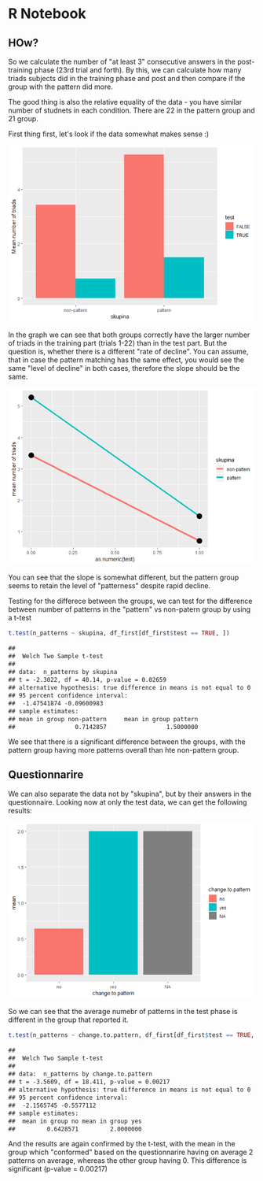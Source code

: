 R Notebook
================

HOw?
----

So we calculate the number of "at least 3" consecutive answers in the post-training phase (23rd trial and forth). By this, we can calculate how many triads subjects did in the training phase and post and then compare if the group with the pattern did more.

The good thing is also the relative equality of the data - you have similar number of studnets in each condition. There are 22 in the pattern group and 21 group.

First thing first, let's look if the data somewhat makes sense :)

![](report_files/figure-markdown_github/unnamed-chunk-1-1.png)

In the graph we can see that both groups correctly have the larger number of triads in the training part (trials 1-22) than in the test part. But the question is, whether there is a different "rate of decline". You can assume, that in case the pattern matching has the same effect, you would see the same "level of decline" in both cases, therefore the slope should be the same.

![](report_files/figure-markdown_github/unnamed-chunk-2-1.png)

You can see that the slope is somewhat different, but the pattern group seems to retain the level of "patterness" despite rapid decline.

Testing for the differece between the groups, we can test for the difference between number of patterns in the "pattern" vs non-patern group by using a t-test

``` r
t.test(n_patterns ~ skupina, df_first[df_first$test == TRUE, ])
```

    ## 
    ##  Welch Two Sample t-test
    ## 
    ## data:  n_patterns by skupina
    ## t = -2.3022, df = 40.14, p-value = 0.02659
    ## alternative hypothesis: true difference in means is not equal to 0
    ## 95 percent confidence interval:
    ##  -1.47541874 -0.09600983
    ## sample estimates:
    ## mean in group non-pattern     mean in group pattern 
    ##                 0.7142857                 1.5000000

We see that there is a significant difference between the groups, with the pattern group having more patterns overall than hte non-pattern group.

Questionnarire
--------------

We can also separate the data not by "skupina", but by their answers in the questionnaire. Looking now at only the test data, we can get the following results:

![](report_files/figure-markdown_github/unnamed-chunk-4-1.png)

So we can see that the average numebr of patterns in the test phase is different in the group that reported it.

``` r
t.test(n_patterns ~ change.to.pattern, df_first[df_first$test == TRUE, ])
```

    ## 
    ##  Welch Two Sample t-test
    ## 
    ## data:  n_patterns by change.to.pattern
    ## t = -3.5609, df = 18.411, p-value = 0.00217
    ## alternative hypothesis: true difference in means is not equal to 0
    ## 95 percent confidence interval:
    ##  -2.1565745 -0.5577112
    ## sample estimates:
    ##  mean in group no mean in group yes 
    ##         0.6428571         2.0000000

And the results are again confirmed by the t-test, with the mean in the group which "conformed" based on the questionnarire having on average 2 patterns on average, whereas the other group having 0. This difference is significant (p-value = 0.00217)
